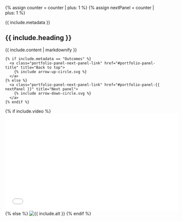 {% assign counter = counter | plus: 1 %}
{% assign nextPanel = counter | plus: 1 %}

<section class="portfolio-panel panel darkPanel" id="portfolio-panel-{{ counter }}">

  <div class="portfolio-panel-text">
   <span class="dates">{{ include.metadata }}</span>
   <h2 class="subtitle">{{ include.heading }}</h2>
   {{ include.content | markdownify }}

    {% if include.metadata == "Outcomes" %}
      <a class="portfolio-panel-next-panel-link" href="#portfolio-panel-title" title="Back to top">
        {% include arrow-up-circle.svg %}
      </a>
    {% else %}
      <a class="portfolio-panel-next-panel-link" href="#portfolio-panel-{{ nextPanel }}" title="Next panel">
        {% include arrow-down-circle.svg %}
      </a>
    {% endif %}
  </div>

  <div class="portfolio-panel-gallery">
  {% if include.video %}
    <iframe width="560" height="315" src="{{ include.video }}" title="Mic Drop 2.0 promo video" frameborder="0" allow="accelerometer; autoplay; clipboard-write; encrypted-media; gyroscope; picture-in-picture; web-share" referrerpolicy="strict-origin-when-cross-origin" allowfullscreen></iframe>
  {% else %}
    <img class="portfolio-panel-image" src="{{ include.image }}" alt="{{ include.alt }}"/>
  {% endif %}

  </div>

</section>
